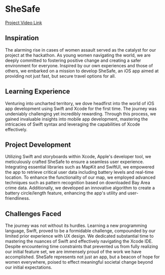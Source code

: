 # SheSafe
[Project Video Link](https://devpost.com/software/shesafe-bstae9)
## Inspiration
The alarming rise in cases of women assault served as the catalyst for our project at the hackathon. As young women navigating the world, we are deeply committed to fostering positive change and creating a safer environment for everyone. Inspired by our own experiences and those of others, we embarked on a mission to develop SheSafe, an iOS app aimed at providing not just fast, but secure travel options for all.

## Learning Experience
Venturing into uncharted territory, we dove headfirst into the world of iOS app development using Swift and Xcode for the first time. The journey was undeniably challenging yet incredibly rewarding. Through this process, we gained invaluable insights into mobile app development, mastering the intricacies of Swift syntax and leveraging the capabilities of Xcode effectively.

## Project Development
Utilizing Swift and storyboards within Xcode, Apple's developer tool, we meticulously crafted SheSafe to ensure a seamless user experience. Integrating essential libraries such as MapKit and SwiftUI, we empowered the app to retrieve critical user data including battery levels and real-time location. To enhance the functionality of our map, we employed advanced techniques such as pattern recognition based on downloaded Bay Area crime data. Additionally, we developed an innovative algorithm to create a battery circle/length feature, enhancing the app's utility and user-friendliness.

## Challenges Faced
The journey was not without its hurdles. Learning a new programming language, Swift, proved to be a formidable challenge, compounded by our limited prior experience with UX design. We dedicated substantial time to mastering the nuances of Swift and effectively navigating the Xcode IDE. Despite encountering time constraints that prevented us from fully realizing our initial feature set, we are immensely proud of the work we have accomplished. SheSafe represents not just an app, but a beacon of hope for women everywhere, poised to effect meaningful societal change beyond our initial expectations.
